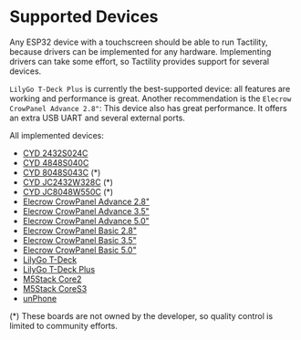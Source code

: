 # Supported Devices

Any ESP32 device with a touchscreen should be able to run Tactility, because drivers can be implemented for any hardware.
Implementing drivers can take some effort, so Tactility provides support for several devices.

`LilyGo T-Deck Plus` is currently the best-supported device: all features are working and performance is great.
Another recommendation is the `Elecrow CrowPanel Advance 2.8"`: This device also has great performance. It offers an extra USB UART and several external ports.

All implemented devices:
 - [CYD 2432S024C](devices/cyd-2432S024c.md)
 - [CYD 4848S040C](devices/cyd-4848s040c.md)
 - [CYD 8048S043C](devices/cyd-8048s043c.md) (\*)
 - [CYD JC2432W328C](devices/cyd-jc2432w328c.md) (\*)
 - [CYD JC8048W550C](devices/cyd-jc8048w550c.md) (\*)
 - [Elecrow CrowPanel Advance 2.8"](devices/elecrow-crowpanel-advance-28.md)
 - [Elecrow CrowPanel Advance 3.5"](devices/elecrow-crowpanel-advance-35.md)
 - [Elecrow CrowPanel Advance 5.0"](devices/elecrow-crowpanel-advance-50.md)
 - [Elecrow CrowPanel Basic 2.8"](devices/elecrow-crowpanel-basic-28.md)
 - [Elecrow CrowPanel Basic 3.5"](devices/elecrow-crowpanel-basic-35.md)
 - [Elecrow CrowPanel Basic 5.0"](devices/elecrow-crowpanel-basic-50.md)
 - [LilyGo T-Deck](devices/lilygo-tdeck.md)
 - [LilyGo T-Deck Plus](devices/lilygo-tdeck-plus.md)
 - [M5Stack Core2](devices/m5stack-core2.md)
 - [M5Stack CoreS3](devices/m5stack-cores3.md)
 - [unPhone](devices/unphone.md)

 (\*) These boards are not owned by the developer, so quality control is limited to community efforts.
